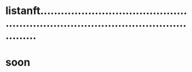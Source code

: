 # listanft.........................................................................................................
# soon
